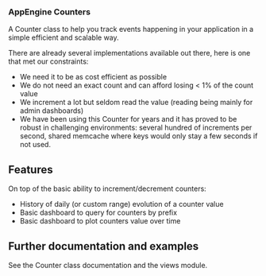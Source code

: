 ### AppEngine Counters ###

A Counter class to help you track events happening in your application in a simple efficient and scalable way.

There are already several implementations available out there, here is one that met our constraints:

- We need it to be as cost efficient as possible
- We do not need an exact count and can afford losing < 1% of the count value
- We increment a lot but seldom read the value (reading being mainly for admin dashboards)
- We have been using this Counter for years and it has proved to be robust in challenging environments:
several hundred of increments per second, shared memcache where keys would only stay a few seconds if not used.

## Features ##
On top of the basic ability to increment/decrement counters:

- History of daily (or custom range) evolution of a counter value
- Basic dashboard to query for counters by prefix
- Basic dashboard to plot counters value over time 

## Further documentation and examples ##

See the Counter class documentation and the views module.
